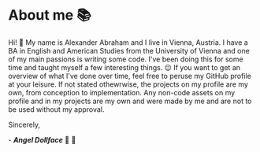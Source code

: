 # About me :books:

Hi! :wave: My name is Alexander Abraham and I live in Vienna, Austria. I have a BA in English and American Studies from the University of Vienna and one of my main passions is writing some code. I've been doing this for some time and taught myself a few interesting things. :wink: If you want to get an overview of what I've done over time, feel free to peruse my GitHub profile at your leisure. If not stated othewrwise, the projects on my profile are my own, from conception to implementation.
Any non-code assets on my profile and in my projects are my own and were made by me and are not to be used without my approval.

Sincerely,

\- ***Angel Dollface*** :dolls: :ribbon:
